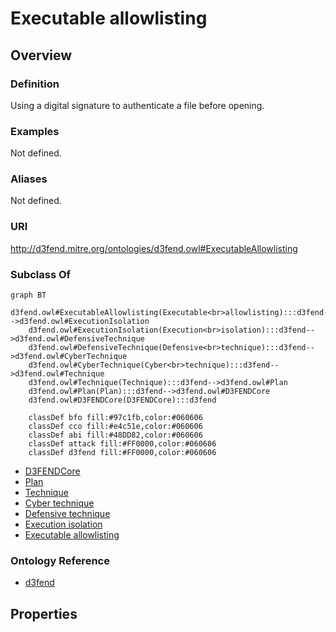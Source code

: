 # Executable allowlisting

## Overview

### Definition
Using a digital signature to authenticate a file before opening.

### Examples
Not defined.

### Aliases
Not defined.

### URI
http://d3fend.mitre.org/ontologies/d3fend.owl#ExecutableAllowlisting

### Subclass Of
```mermaid
graph BT
    d3fend.owl#ExecutableAllowlisting(Executable<br>allowlisting):::d3fend-->d3fend.owl#ExecutionIsolation
    d3fend.owl#ExecutionIsolation(Execution<br>isolation):::d3fend-->d3fend.owl#DefensiveTechnique
    d3fend.owl#DefensiveTechnique(Defensive<br>technique):::d3fend-->d3fend.owl#CyberTechnique
    d3fend.owl#CyberTechnique(Cyber<br>technique):::d3fend-->d3fend.owl#Technique
    d3fend.owl#Technique(Technique):::d3fend-->d3fend.owl#Plan
    d3fend.owl#Plan(Plan):::d3fend-->d3fend.owl#D3FENDCore
    d3fend.owl#D3FENDCore(D3FENDCore):::d3fend
    
    classDef bfo fill:#97c1fb,color:#060606
    classDef cco fill:#e4c51e,color:#060606
    classDef abi fill:#48DD82,color:#060606
    classDef attack fill:#FF0000,color:#060606
    classDef d3fend fill:#FF0000,color:#060606
```

- [D3FENDCore](/docs/ontology/reference/model/D3FENDCore/D3FENDCore.md)
- [Plan](/docs/ontology/reference/model/D3FENDCore/Plan/Plan.md)
- [Technique](/docs/ontology/reference/model/D3FENDCore/Plan/Technique/Technique.md)
- [Cyber technique](/docs/ontology/reference/model/D3FENDCore/Plan/Technique/Cyber%20technique/Cyber%20technique.md)
- [Defensive technique](/docs/ontology/reference/model/D3FENDCore/Plan/Technique/Cyber%20technique/Defensive%20technique/Defensive%20technique.md)
- [Execution isolation](/docs/ontology/reference/model/D3FENDCore/Plan/Technique/Cyber%20technique/Defensive%20technique/Execution%20isolation/Execution%20isolation.md)
- [Executable allowlisting](/docs/ontology/reference/model/D3FENDCore/Plan/Technique/Cyber%20technique/Defensive%20technique/Execution%20isolation/Executable%20allowlisting/Executable%20allowlisting.md)


### Ontology Reference
- [d3fend](http://d3fend.mitre.org/ontologies/d3fend.owl#)

## Properties
